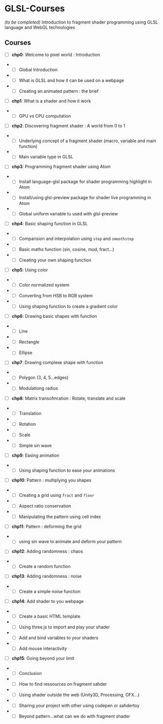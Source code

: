 # GLSL-Courses
*(to be completed)*
Introduction to fragment shader programming using GLSL language and WebGL technologies

## Courses
* [ ] **chp0**: Welcome to pixel world : Introduction
* * [ ] Global Introduction
* * [ ] What is GLSL and how it can be used on a webpage
* * [ ] Creating an animated pattern : the brief
* [ ] **chp1**: What is a shader and how it work
* * [ ] GPU vs CPU computation
* [ ] **chp2**: Discovering fragment shader : A world from 0 to 1
* * [ ] Underlying concept of a fragment shader (macro, variable and main function)
* * [ ] Main variable type in GLSL
* [ ] **chp3**: Programming fragment shader using Atom
* * [ ] Install language-glsl package for shader programming highlight in Atom
* * [ ] Install/using glsl-preview package for shader live programming in Atom
* * [ ] Global uniform variable tu used with glsl-preview
* [ ] **chp4**: Basic shaping function in GLSL
* * [ ] Comparision and interpolation using ```step``` and ```smoothstep```
* * [ ] Basic maths function (sin, cosine, mod, fract...)
* * [ ] Creating your own shaping function
* [ ] **chp5**: Using color
* * [ ] Color normalized system
* * [ ] Converting from HSB to RGB system
* * [ ] Using shaping function to create a gradient color
* [ ] **chp6**: Drawing basic shapes with function
* * [ ] Line
* * [ ] Rectangle
* * [ ] Ellipse
* [ ] **chp7**: Drawing complexe shape with function
* * [ ] Polygon (3, 4, 5...edges)
* * [ ] Modulationg radius
* [ ] **chp8**: Matrix transofmration : Rotate, translate and scale
* * [ ] Translation
* * [ ] Rotation
* * [ ] Scale
* * [ ] Simple sin wave
* [ ] **chp9**: Easing animation
* * [ ] Using shaping function to ease your animations
* [ ] **chp10**: Pattern : multiplying you shapes
* * [ ] Creating a grid using ```fract``` and ```floor```
* * [ ] Aspect ratio conservation
* * [ ] Manipulating the pattern using cell index
* [ ] **chp11**: Pattern : deforming the grid
* * [ ] using sin wave to animate and deform your pattern
* [ ] **chp12**: Adding randomness : chaos
* * [ ] Create a random function
* [ ] **chp13**: Adding randomness : noise
* * [ ] Create a simple noise function
* [ ] **chp14**: Add shader to you webpage
* * [ ] Create a basic HTML template
* * [ ] Using three.js to import and play your shader
* * [ ] Add and bind variables to your shaders
* * [ ] Add mouse interactivity
* [ ] **chp15**: Going beyond your limit
* * [ ] Conclusion
* * [ ] How to find ressources on fragment sahder
* * [ ] Using shader outside the web (Unity3D, Processing, OFX...)
* * [ ] Sharing your project with other using codepen or sahdertoy
* * [ ] Beyond pattern...what can we do with fragment shader
